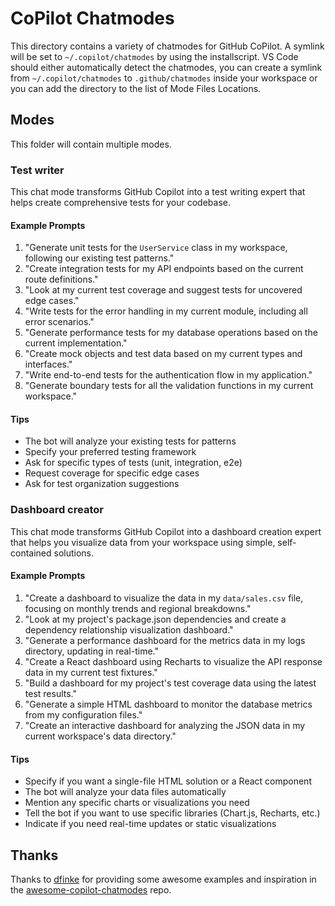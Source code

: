 # CoPilot Chatmodes

This directory contains a variety of chatmodes for GitHub CoPilot.
A symlink will be set to `~/.copilot/chatmodes` by using the installscript.
VS Code should either automatically detect the chatmodes, you can create a symlink from `~/.copilot/chatmodes` to `.github/chatmodes` inside your workspace or you can add the directory to the list of Mode Files Locations.

## Modes
This folder will contain multiple modes.

### Test writer
This chat mode transforms GitHub Copilot into a test writing expert that helps create comprehensive tests for your codebase.

#### Example Prompts
1. "Generate unit tests for the `UserService` class in my workspace, following our existing test patterns."
2. "Create integration tests for my API endpoints based on the current route definitions."
3. "Look at my current test coverage and suggest tests for uncovered edge cases."
4. "Write tests for the error handling in my current module, including all error scenarios."
5. "Generate performance tests for my database operations based on the current implementation."
6. "Create mock objects and test data based on my current types and interfaces."
7. "Write end-to-end tests for the authentication flow in my application."
8. "Generate boundary tests for all the validation functions in my current workspace."

#### Tips
- The bot will analyze your existing tests for patterns
- Specify your preferred testing framework
- Ask for specific types of tests (unit, integration, e2e)
- Request coverage for specific edge cases
- Ask for test organization suggestions

### Dashboard creator

This chat mode transforms GitHub Copilot into a dashboard creation expert that helps you visualize data from your workspace using simple, self-contained solutions.

#### Example Prompts
1. "Create a dashboard to visualize the data in my `data/sales.csv` file, focusing on monthly trends and regional breakdowns."
2. "Look at my project's package.json dependencies and create a dependency relationship visualization dashboard."
3. "Generate a performance dashboard for the metrics data in my logs directory, updating in real-time."
4. "Create a React dashboard using Recharts to visualize the API response data in my current test fixtures."
5. "Build a dashboard for my project's test coverage data using the latest test results."
6. "Generate a simple HTML dashboard to monitor the database metrics from my configuration files."
7. "Create an interactive dashboard for analyzing the JSON data in my current workspace's data directory."

#### Tips
- Specify if you want a single-file HTML solution or a React component
- The bot will analyze your data files automatically
- Mention any specific charts or visualizations you need
- Tell the bot if you want to use specific libraries (Chart.js, Recharts, etc.)
- Indicate if you need real-time updates or static visualizations

## Thanks
Thanks to [dfinke](https://github.com/dfinke) for providing some awesome examples and inspiration in the [awesome-copilot-chatmodes](https://github.com/dfinke/awesome-copilot-chatmodes) repo.
